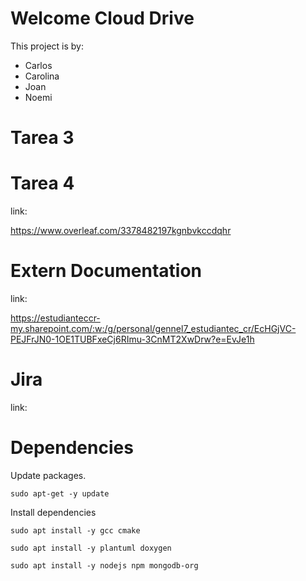 # Welcome Cloud Drive

This project is by:

- Carlos
- Carolina
- Joan
- Noemi


# Tarea 3



# Tarea 4

link:

https://www.overleaf.com/3378482197kgnbvkccdqhr


# Extern Documentation

link:

https://estudianteccr-my.sharepoint.com/:w:/g/personal/gennel7_estudiantec_cr/EcHGjVC-PEJFrJN0-1OE1TUBFxeCj6RImu-3CnMT2XwDrw?e=EvJe1h


# Jira

link:



# Dependencies

Update packages.

```
sudo apt-get -y update
```

Install dependencies

```
sudo apt install -y gcc cmake 
```

```
sudo apt install -y plantuml doxygen
```


```
sudo apt install -y nodejs npm mongodb-org
```